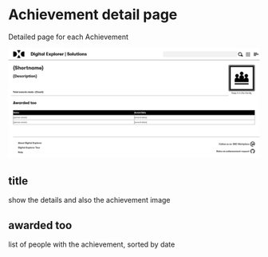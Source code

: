 # Achievement detail page

Detailed page for each Achievement

![profile_2018.png](achievement_detail.png)

## title
show the details and also the achievement image

## awarded too
list of people with the achievement, sorted by date